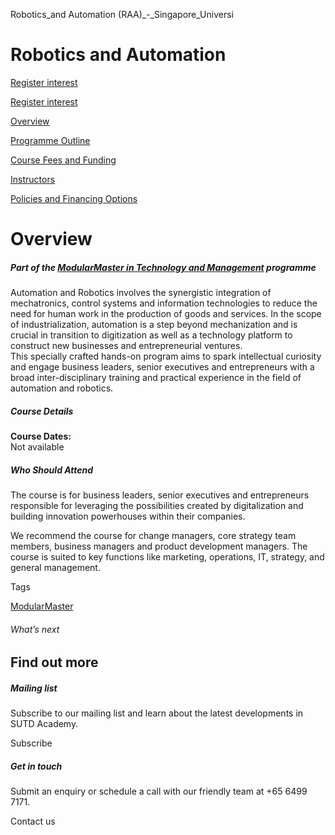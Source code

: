 Robotics_and Automation (RAA)_-_Singapore_Universi



Robotics and Automation
=======================

[Register interest](/admissions/academy/modular-master/register-your-interest-modularmaster-certificate-in-technology-and-management/)

[Register interest](/admissions/academy/modular-master/register-your-interest-modularmaster-certificate-in-technology-and-management/)

[Overview](/course/robotics-and-automation-raa/#tabs)

[Programme Outline](/course/robotics-and-automation-raa/programme-outline/#tabs)

[Course Fees and Funding](/course/robotics-and-automation-raa/course-fees-and-funding/#tabs)

[Instructors](/course/robotics-and-automation-raa/instructors/#tabs)

[Policies and Financing Options](/course/robotics-and-automation-raa/policies-and-financing-options/#tabs)

Overview
========

##### **Part of the [ModularMaster in Technology and Management](/course/modularmaster-in-technology-and-management "ModularMasters in Technology and Management") programme**

Automation and Robotics involves the synergistic integration of mechatronics, control systems and information technologies to reduce the need for human work in the production of goods and services. In the scope of industrialization, automation is a step beyond mechanization and is crucial in transition to digitization as well as a technology platform to construct new businesses and entrepreneurial ventures.  
This specially crafted hands-on program aims to spark intellectual curiosity and engage business leaders, senior executives and entrepreneurs with a broad inter-disciplinary training and practical experience in the field of automation and robotics.

##### **Course Details**

**Course Dates:**  
Not available

##### **Who Should Attend**

The course is for business leaders, senior executives and entrepreneurs responsible for leveraging the possibilities created by digitalization and building innovation powerhouses within their companies.

We recommend the course for change managers, core strategy team members, business managers and product development managers. The course is suited to key functions like marketing, operations, IT, strategy, and general management.

Tags

[ModularMaster](/admissions/academy/courses-and-modules/?academy-type-course=792)

###### What’s next

Find out more
-------------

##### Mailing list

Subscribe to our mailing list and learn about the latest developments in SUTD Academy.

Subscribe

##### Get in touch

Submit an enquiry or schedule a call with our friendly team at +65 6499 7171.

Contact us

